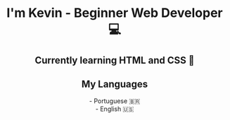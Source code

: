 <div align="center">
<h1>I'm Kevin - Beginner Web Developer 💻<br>
  <h2>Currently learning HTML and CSS 📖</h2>
</h1>
<h2>My Languages</h2>
- Portuguese 🇧🇷<br>
- English 🇺🇸  
</div>
